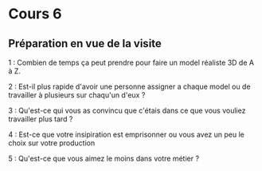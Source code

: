 # Cours 6
## Préparation en vue de la visite


1 : Combien de temps ça peut prendre pour faire un model réaliste 3D de A à Z.

2 : Est-il plus rapide d'avoir une personne assigner a chaque model ou de travailler à plusieurs sur chaqu'un d'eux ?

3 : Qu'est-ce qui vous as convincu que c'étais dans ce que vous vouliez travailler plus tard ?

4 : Est-ce que votre insipiration est emprisonner ou vous avez un peu le choix sur votre production

5 : Qu'est-ce que vous aimez le moins dans votre métier ?

